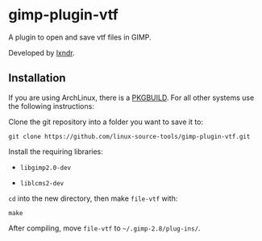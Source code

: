 gimp-plugin-vtf
===============

A plugin to open and save vtf files in GIMP.

Developed by [lxndr](https://github.com/lxndr).

## Installation
If you are using ArchLinux, there is a [PKGBUILD](https://gist.github.com/Rahix/a297457945ab236551c9ffbe5f6b9052). For all other systems use the following instructions:

Clone the git repository into a folder you want to save it to:
```console
git clone https://github.com/linux-source-tools/gimp-plugin-vtf.git
```

Install the requiring libraries:
- `libgimp2.0-dev`

- `liblcms2-dev`

`cd` into the new directory, then make `file-vtf` with:
```console 
make
```

After compiling, move `file-vtf` to `~/.gimp-2.8/plug-ins/`.
